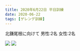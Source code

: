 ```yaml
---
title: 2020年6月22日 平日訓練
date: 2020-06-22
tags: [ゲレンデ訓練]
---
```


北鎌尾根に向けて
男性:2名
女性:2名

![](/2020/06/22/20200622/1.jpg)
![](/2020/06/22/20200622/2.jpg)
